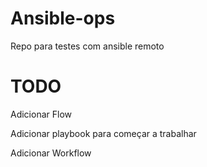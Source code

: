 # Ansible-ops
Repo para testes com ansible remoto

# TODO

Adicionar Flow 

Adicionar playbook para começar a trabalhar

Adicionar Workflow

